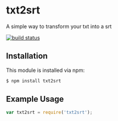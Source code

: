# txt2srt

A simple way to transform your txt into a srt

[![build status](https://secure.travis-ci.org/gabrielstuff/txt2srt.png)](http://travis-ci.org/gabrielstuff/txt2srt)

## Installation

This module is installed via npm:

``` bash
$ npm install txt2srt
```

## Example Usage

``` js
var txt2srt = require('txt2srt');
```
